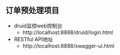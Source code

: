 ## 订单预处理项目

* druid监控web控制台
    *  http://localhost:8888/druid/login.html
* RESTful API地址
	* http://localhost:8888/swagger-ui.html
